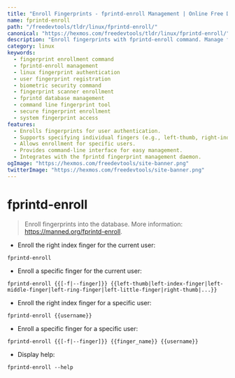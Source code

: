 ```yaml
---
title: "Enroll Fingerprints - fprintd-enroll Management | Online Free DevTools by Hexmos"
name: fprintd-enroll
path: "/freedevtools/tldr/linux/fprintd-enroll/"
canonical: "https://hexmos.com/freedevtools/tldr/linux/fprintd-enroll/"
description: "Enroll fingerprints with fprintd-enroll command. Manage fingerprint database entries for user authentication. Free online tool, no registration required."
category: linux
keywords:
  - fingerprint enrollment command
  - fprintd-enroll management
  - linux fingerprint authentication
  - user fingerprint registration
  - biometric security command
  - fingerprint scanner enrollment
  - fprintd database management
  - command line fingerprint tool
  - secure fingerprint enrollment
  - system fingerprint access
features:
  - Enrolls fingerprints for user authentication.
  - Supports specifying individual fingers (e.g., left-thumb, right-index-finger).
  - Allows enrollment for specific users.
  - Provides command-line interface for easy management.
  - Integrates with the fprintd fingerprint management daemon.
ogImage: "https://hexmos.com/freedevtools/site-banner.png"
twitterImage: "https://hexmos.com/freedevtools/site-banner.png"
---
```


# fprintd-enroll

> Enroll fingerprints into the database.
> More information: <https://manned.org/fprintd-enroll>.

- Enroll the right index finger for the current user:

`fprintd-enroll`

- Enroll a specific finger for the current user:

`fprintd-enroll {{[-f|--finger]}} {{left-thumb|left-index-finger|left-middle-finger|left-ring-finger|left-little-finger|right-thumb|...}}`

- Enroll the right index finger for a specific user:

`fprintd-enroll {{username}}`

- Enroll a specific finger for a specific user:

`fprintd-enroll {{[-f|--finger]}} {{finger_name}} {{username}}`

- Display help:

`fprintd-enroll --help`
